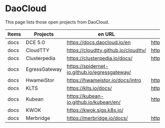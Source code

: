 # DaoCloud

This page lists those open projects from DaoCloud.

| Items    | Projects      | en URL                                                  | zh URL                                                      |
| -------- | ------------- | ------------------------------------------------------- | ----------------------------------------------------------- |
| docs     | DCE 5.0       | https://docs.daocloud.io/en                             | https://docs.daocloud.io/                                   |
| docs     | CloudTTY      | https://cloudtty.github.io/cloudtty/                    | https://github.com/cloudtty/cloudtty/blob/main/README_zh.md |
| docs     | Clusterpedia  | https://clusterpedia.io/docs/                           | https://clusterpedia.io/zh-cn/docs/                         |
| docs     | EgressGateway | https://spidernet-io.github.io/egressgateway/           |                                                             |
| docs     | HwameiStor    | https://hwameistor.io/docs/intro                        | https://hwameistor.io/cn/docs/intro                         |
| docs     | KLTS          | https://klts.io/docs/                                   | https://klts.io/zh/docs/                                    |
| docs     | Kubean        | https://kubean-io.github.io/kubean/en/                  | https://kubean-io.github.io/kubean/zh/                      |
| docs     | KWOK          | https://kwok.sigs.k8s.io/                               |                                                             |
| docs     | Merbridge     | https://merbridge.io/docs/                              | https://merbridge.io/zh/docs/                               |
